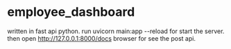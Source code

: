 # employee_dashboard
written in fast api python.
run uvicorn main:app --reload for start the server.
then open http://127.0.0.1:8000/docs browser for see the post api.
